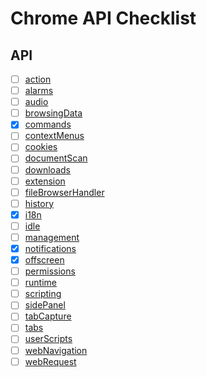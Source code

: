 # Chrome API Checklist

## API
- [ ] [action](https://developer.chrome.com/docs/extensions/reference/api/action)
- [ ] [alarms](https://developer.chrome.com/docs/extensions/reference/api/alarms)
- [ ] [audio](https://developer.chrome.com/docs/extensions/reference/api/audio)
- [ ] [browsingData](https://developer.chrome.com/docs/extensions/reference/api/browsingData)
- [x] [commands](https://developer.chrome.com/docs/extensions/reference/api/commands)
- [ ] [contextMenus](https://developer.chrome.com/docs/extensions/reference/api/contextMenus)
- [ ] [cookies](https://developer.chrome.com/docs/extensions/reference/api/cookies)
- [ ] [documentScan](https://developer.chrome.com/docs/extensions/reference/api/documentScan)
- [ ] [downloads](https://developer.chrome.com/docs/extensions/reference/api/downloads)
- [ ] [extension](https://developer.chrome.com/docs/extensions/reference/api/extension)
- [ ] [fileBrowserHandler](https://developer.chrome.com/docs/extensions/reference/api/fileBrowserHandler)
- [ ] [history](https://developer.chrome.com/docs/extensions/reference/api/history)
- [x] [i18n](https://developer.chrome.com/docs/extensions/reference/api/i18n)
- [ ] [idle](https://developer.chrome.com/docs/extensions/reference/api/idle)
- [ ] [management](https://developer.chrome.com/docs/extensions/reference/api/management)
- [x] [notifications](https://developer.chrome.com/docs/extensions/reference/api/notifications)
- [x] [offscreen](https://developer.chrome.com/docs/extensions/reference/api/offscreen)
- [ ] [permissions](https://developer.chrome.com/docs/extensions/reference/api/permissions)
- [ ] [runtime](https://developer.chrome.com/docs/extensions/reference/api/runtime)
- [ ] [scripting](https://developer.chrome.com/docs/extensions/reference/api/scripting)
- [ ] [sidePanel](https://developer.chrome.com/docs/extensions/reference/api/sidePanel )
- [ ] [tabCapture](https://developer.chrome.com/docs/extensions/reference/api/tabCapture)
- [ ] [tabs](https://developer.chrome.com/docs/extensions/reference/api/tabs)
- [ ] [userScripts](https://developer.chrome.com/docs/extensions/reference/api/userScripts )
- [ ] [webNavigation](https://developer.chrome.com/docs/extensions/reference/api/webNavigation)
- [ ] [webRequest](https://developer.chrome.com/docs/extensions/reference/api/webRequest)
